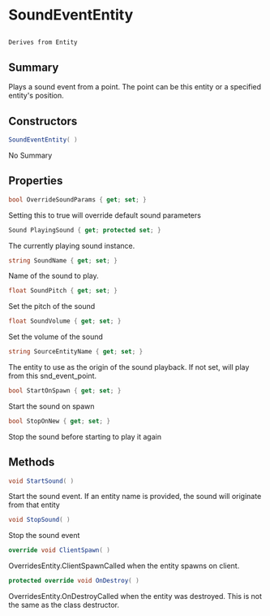 # SoundEventEntity

## 
```c#
Derives from Entity
```

## Summary

Plays a sound event from a point. The point can be this entity or a specified entity's position.
## Constructors

```c#
SoundEventEntity( ) 
```
No Summary
## Properties

```c#
bool OverrideSoundParams { get; set; } 
```
Setting this to true will override default sound parameters
```c#
Sound PlayingSound { get; protected set; } 
```
The currently playing sound instance.
```c#
string SoundName { get; set; } 
```
Name of the sound to play.
```c#
float SoundPitch { get; set; } 
```
Set the pitch of the sound
```c#
float SoundVolume { get; set; } 
```
Set the volume of the sound
```c#
string SourceEntityName { get; set; } 
```
The entity to use as the origin of the sound playback. If not set, will play from this snd_event_point.
```c#
bool StartOnSpawn { get; set; } 
```
Start the sound on spawn
```c#
bool StopOnNew { get; set; } 
```
Stop the sound before starting to play it again
## Methods

```c#
void StartSound( ) 
```
Start the sound event. If an entity name is provided, the sound will originate from that entity
```c#
void StopSound( ) 
```
Stop the sound event
```c#
override void ClientSpawn( ) 
```
OverridesEntity.ClientSpawnCalled when the entity spawns on client.
```c#
protected override void OnDestroy( ) 
```
OverridesEntity.OnDestroyCalled when the entity was destroyed. This is not the same as the class destructor.
